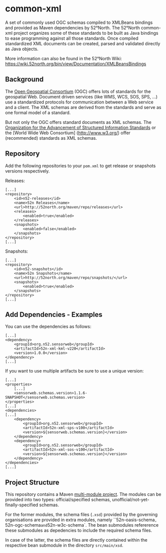 # common-xml

A set of commonly used OGC schemas compiled to XMLBeans bindings and provided as Maven dependencies by 52°North. The 52°North common-xml project organizes some of these standards to be built as Java bindings to ease programming against all those standards. Once compiled standardized XML documents can be created, parsed and validated directly as Java objects.

More information can also be found in the 52°North Wiki: https://wiki.52north.org/bin/view/Documentation/XMLBeansBindings

## Background

The [Open Geospatial Consortium](http://opengeospatial.org) (OGC) offers lots of standards for the 
geospatial Web. Document driven services (like WMS, WCS, SOS, SPS, ...) use a standardized protocols
for communication between a Web service and a client. The XML schemas are derived from the standards 
and serve as one formal model of a standard.

But not only the OGC offers standard documents as XML schemas. The [Organization for the Advancement 
of Structured Information Standards](https://www.oasis-open.org/) or the [World Wide Web Consortium]
(http://www.w3.org/) offer (recommended) standards as XML schemas.


## Repository

Add the following repositories to your `pom.xml` to get release or snapshots versions respectively.

Releases:

```
[...]
<repository>
	<id>n52-releases</id>
	<name>52n Releases</name>
	<url>http://52north.org/maven/repo/releases</url>
	<releases>
		<enabled>true</enabled>
	</releases>
	<snapshots>
		<enabled>false</enabled>
	</snapshots>
</repository>
[...]
```

Snapshots:
```
[...]
<repository>
	<id>n52-snapshots</id>
	<name>52n Snapshots</name>
	<url>http://52north.org/maven/repo/snapshots/</url>
	<snapshots>
		<enabled>true</enabled>
	</snapshots>
</repository>
[...]
```

## Add Dependencies - Examples

You can use the dependencies as follows:
```
[...]
<dependency>
	<groupId>org.n52.sensorweb</groupId>
	<artifactId>52n-xml-kml-v220</artifactId>
	<version>1.0.0</version>
</dependency>
[...]
```

If you want to use multiple artifacts be sure to use a unique version:

```
[...]
<properties>
	[...]
	<sensorweb.schemas.version>1.1.6-SNAPSHOT</sensorweb.schemas.version>
</properties>
[...]
<dependencies>
[...]
	<dependency>
		<groupId>org.n52.sensorweb</groupId>
		<artifactId>52n-xml-sps-v100</artifactId>
		<version>${sensorweb.schemas.version}</version>
	</dependency>
	<dependency>
		<groupId>org.n52.sensorweb</groupId>
		<artifactId>52n-xml-sos-v100</artifactId>
		<version>${sensorweb.schemas.version}</version>
	</dependency>
</dependencies>
[...]

```

## Project Structure

This repository contains a Maven [multi-module project](http://maven.apache.org/guides/mini/guide-multiple-modules.html). The modules can be provided into two types: official/specified schemas, unofficial/not-yet-finally-specified schemas.

For the former modules, the schema files (`.xsd`) provided by the governing organisations are provided in extra modules, namely ``52n-oasis-schema`, `52n-ogc-schema` and `52n-w3c-schema`. The bean submodules refererence these submodules as depedencies to include the required schema files.

In case of the latter, the schema files are directly contained within the respective bean submodule in the directory `src/main/xsd`.


